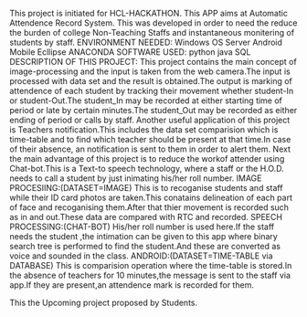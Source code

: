 This project is initiated for HCL-HACKATHON.
This APP aims at Automatic Attendence Record System.
This was developed in order to need the reduce the burden of college Non-Teaching Staffs and instantaneous monitering of students by staff.
ENVIRONMENT NEEDED:
           Windows OS
           Server
           Android Mobile
           Ecllipse
           ANACONDA
SOFTWARE USED:
           python
           java
           SQL
DESCRIPTION OF THIS PROJECT:
                This project contains the main concept of image-processing and the input is taken from the web camera.The input is processed
with data set and the result is obtained.The output is marking of attendence of each student by tracking their movement 
whether student-In or student-Out.The student_In may be recorded at either starting time of period or late by certain minutes.The 
student_Out may be recorded as either ending of period or calls by staff.
                Another useful application of this project is Teachers notification.This includes the data set comparision which is 
time-table and to find which teacher should be present at that time.In case of their absence, an notification is sent to them in order to 
alert them.
                Next the main advantage of this project is to reduce the workof attender using Chat-bot.This is a Text-to speech technology,
where a staff or the H.O.D. needs to call a student by just inimating his/her roll number.
IMAGE PROCESIING:(DATASET=IMAGE)
               This is to recoganise students and staff while their ID card photos are taken.This conatains delineation of each part 
of face and recoganising them.After that thier movement is recorded such as in and out.These data are compared with RTC and recorded.
SPEECH PROCESSING:(CHAT-BOT)
               His/her roll number is used here.If the staff needs the student ,the intimation can be given to this app where binary search 
tree is performed to find the student.And these are converted as voice and sounded in the class.
ANDROID:(DATASET=TIME-TABLE via DATABASE)
               This is comparision operation where the time-table is stored.In the absence of teachers for 10 minutes,the message is sent to
the staff via app.If they are present,an attendence mark is recorded for them.

This the Upcoming project proposed by Students.
